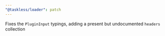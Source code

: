```yaml
---
"@taskless/loader": patch
---
```


Fixes the `PluginInput` typings, adding a present but undocumented `headers` collection
